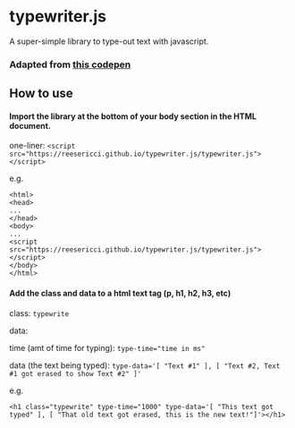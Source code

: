# typewriter.js
A super-simple library to type-out text with javascript.

### Adapted from [this codepen](https://codepen.io/hi-im-si/pen/DHoup)

## How to use

#### Import the library at the bottom of your body section in the HTML document.

one-liner: `<script src="https://reesericci.github.io/typewriter.js/typewriter.js"></script>`

e.g.

```
<html>
<head>
...
</head>
<body>
...
<script src="https://reesericci.github.io/typewriter.js/typewriter.js"></script>
</body>
</html>
```

#### Add the class and data to a html text tag (p, h1, h2, h3, etc)

class: `typewrite`

data:
  
  time (amt of time for typing): `type-time="time in ms"`
  
  data (the text being typed): `type-data='[ "Text #1" ], [ "Text #2, Text #1 got erased to show Text #2" ]'`

e.g.

```
<h1 class="typewrite" type-time="1000" type-data='[ "This text got typed" ], [ "That old text got erased, this is the new text!"]'></h1>
```

